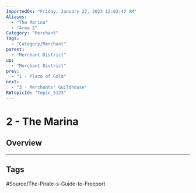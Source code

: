 ```yaml
---
ImportedOn: "Friday, January 27, 2023 12:02:47 AM"
Aliases:
  - "The Marina"
  - "Area 2"
Category: "Merchant"
Tags:
  - "Category/Merchant"
parent:
  - "Merchant District"
up:
  - "Merchant District"
prev:
  - "1 - Plaza of Gold"
next:
  - "3 - Merchants' Guildhouse"
RWtopicId: "Topic_5123"
---
```

# 2 - The Marina
## Overview

---
## Tags
#Source/The-Pirate-s-Guide-to-Freeport

